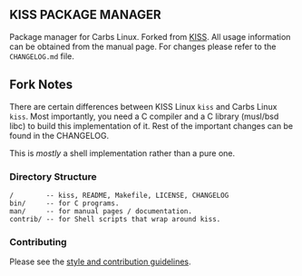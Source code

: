 KISS PACKAGE MANAGER
--------------------

Package manager for Carbs Linux. Forked from [KISS]. All
usage information can be obtained from the manual page.
For changes please refer to the `CHANGELOG.md` file.

[KISS]: https://github.com/kisslinux/kiss

## Fork Notes

There are certain differences between KISS Linux `kiss` and
Carbs Linux `kiss`. Most importantly, you need a C compiler
and a C library (musl/bsd libc) to build this implementation
of it. Rest of the important changes can be found in the CHANGELOG.

This is _mostly_ a shell implementation rather than a pure one.

### Directory Structure

    /        -- kiss, README, Makefile, LICENSE, CHANGELOG
    bin/     -- for C programs.
    man/     -- for manual pages / documentation.
    contrib/ -- for Shell scripts that wrap around kiss.

### Contributing

Please see the [style and contribution guidelines].

[style and contribution guidelines]: https://github.com/carbslinux/contributing
